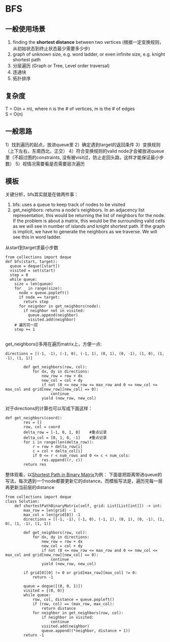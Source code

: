 # BFS

## 一般使用场景
1. finding the **shortest distance** between two vertices (根据一定变换规则，从初始状态到终止状态最少需要多少步)
2. graph of unknown size, e.g. word ladder, or even infinite size, e.g. knight shortest path  
3. 分层遍历 (Graph or Tree, Level order traversal)
4. 连通块
5. 拓扑排序

## 复杂度
T = O(n + m), where n is the # of vertices, m is the # of edges  
S = O(n)

## 一般思路
1）找到遍历的起点，放进queue里
2）确定遇到target的返回条件
3）变换规则（上下左右，东南西北，正交）
4）符合变换规则的valid node才会被放进queue里（不超过图的constraints, 没有被visit过，防止走回头路，这样才能保证最小步数）
5）视情况需要看是否需要层次遍历

## 模板
关键分析，bfs其实就是在做两件事：
1. bfs: uses a queue to keep track of nodes to be visited
2. get_neighbors: returns a node's neighbors. In an adjacency list representation, this would be returning the list of neighbors for the node. If the problem is about a matrix, this would be the surrounding valid cells as we will see in number of islands and knight shortest path. If the graph is implicit, we have to generate the neighbors as we traverse. We will see this in word ladder.

从start到target求最小步数
```
from collections import deque
def bfs(start, target):
  queue = deque([start])
  visited = set(start)
  step = 0
  while queue:
    size = len(queue)
    for _ in range(size):
      node = queue.popleft()
      if node == target:
        return step
      for neignbor in get_neighbors(node):
        if neighbor not in visited:
          queue.append(neighbor)
          visited.add(neighbor)
    # 遍历完一层
    step += 1
      
```
get_neighbors()多用在遍历matrix上，方便一点:
```
directions = [(-1, -1), (-1, 0), (-1, 1), (0, 1), (0, -1), (1, 0), (1, -1), (1, 1)]
        
        def get_neighbors(row, col):
            for dx, dy in directions:
                new_row = row + dx
                new_col = col + dy
                if not (0 <= new_row <= max_row and 0 <= new_col <= max_col and grid[new_row][new_col] == 0):
                    continue
                yield (new_row, new_col)
```
对于directions的计算也可以写成下面这样：
```
def get_neighbors(coord):
        res = []
        row, col = coord
        delta_row = [-1, 0, 1, 0]    #重点记录
        delta_col = [0, 1, 0, -1]    #重点记录
        for i in range(len(delta_row)):
            r = row + delta_row[i]
            c = col + delta_col[i]
            if 0 <= r < num_rows and 0 <= c < num_cols:
                res.append((r, c))
        return res
```

整体观看，以[Shortest Path in Binary Matrix](https://leetcode.com/problems/shortest-path-in-binary-matrix/)为例：
下面是把距离带进queue的写法，每次遇到一个node都要更新它的distance。而模板写法是，遍历完每一层再更新当前层的distance
```
from collections import deque
class Solution:
    def shortestPathBinaryMatrix(self, grid: List[List[int]]) -> int:
        max_row = len(grid) - 1
        max_col = len(grid[0]) -1
        directions = [(-1, -1), (-1, 0), (-1, 1), (0, 1), (0, -1), (1, 0), (1, -1), (1, 1)]
        
        def get_neighbors(row, col):
            for dx, dy in directions:
                new_row = row + dx
                new_col = col + dy
                if not (0 <= new_row <= max_row and 0 <= new_col <= max_col and grid[new_row][new_col] == 0):
                    continue
                yield (new_row, new_col)
                
        if grid[0][0] != 0 or grid[max_row][max_col] != 0:
            return -1
        
        queue = deque([(0, 0, 1)])
        visited = {(0, 0)}
        while queue:
            row, col, distance = queue.popleft()
            if (row, col) == (max_row, max_col):
                return distance
            for neighbor in get_neighbors(row, col):
                if neighbor in visited:
                    continue
                visited.add(neighbor)
                queue.append((*neighbor, distance + 1))
        return -1
```



